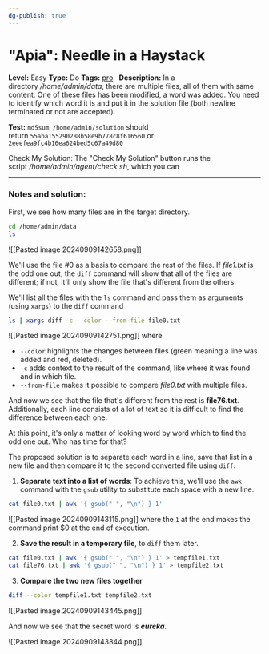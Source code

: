 ```yaml
---
dg-publish: true
---
```


# "Apia": Needle in a Haystack
**Level:** Easy
**Type:** Do
**Tags:** [pro](https://sadservers.com/tag/pro)  
**Description:** In a directory _/home/admin/data_, there are multiple files, all of them with same content. One of these files has been modified, a word was added. You need to identify which word it is and put it in the solution file (both newline terminated or not are accepted).

**Test:** `md5sum /home/admin/solution` should return `55aba155290288b58e9b778c8f616560` or `2eeefea9fc4b16ea624bed5c67a49d80`  
  
Check My Solution: The "Check My Solution" button runs the script _/home/admin/agent/check.sh_, which you can

---
### Notes and solution:
First, we see how many files are in the target directory.

```bash
cd /home/admin/data
ls
```
![[Pasted image 20240909142658.png]]

We'll use the file #0 as a basis to compare the rest of the files. If _file1.txt_ is the odd one out, the `diff` command will show that all of the files are different; if not, it'll only show the file that's different from the others.

We'll list all the files with the `ls` command and pass them as arguments (using `xargs`) to the `diff` command

```bash
ls | xargs diff -c --color --from-file file0.txt 
```
![[Pasted image 20240909142751.png]]
where 
- `--color` highlights the changes between files (green meaning a line was added and red, deleted).
- `-c` adds context to the result of the command, like where it was found and in which file.
- `--from-file` makes it possible to compare _file0.txt_ with multiple files.

And now we see that the file that's different from the rest is **file76.txt**.
Additionally, each line consists of a lot of text so it is difficult to find the difference between each one.

At this point, it's only a matter of looking word by word which to find the odd one out. Who has time for that?

The proposed solution is to separate each word in a line, save that list in a new file and then compare it to the second converted file using `diff`.

1. **Separate text into a list of words**: To achieve this, we'll use the `awk` command with the `gsub` utility to substitute each space with a new line. 

```bash
cat file0.txt | awk '{ gsub(" ", "\n") } 1'
```
![[Pasted image 20240909143115.png]]
where the `1` at the end makes the command print $0 at the end of execution.

2. **Save the result in a temporary file**, to `diff` them later.

```bash
cat file0.txt | awk '{ gsub(" ", "\n") } 1' > tempfile1.txt
cat file76.txt | awk '{ gsub(" ", "\n") } 1' > tempfile2.txt
```

3. **Compare the two new files together**

```bash
diff --color tempfile1.txt tempfile2.txt
```
![[Pasted image 20240909143445.png]]

And now we see that the secret word is ___eureka___.

![[Pasted image 20240909143844.png]]
